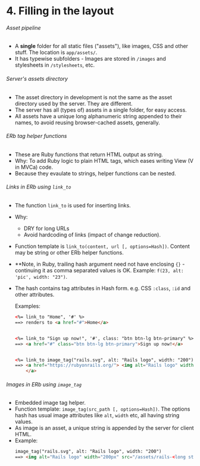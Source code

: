 # 4. Filling in the layout
###### Asset pipeline
- A **single** folder for all static files ("assets"), like images, CSS and other stuff.
The location is `app/assets/`. 
- It has typewise subfolders - Images are stored in `/images` and stylesheets in `/stylesheets`, etc.

###### Server's assets directory
- The asset directory in development is not the same as the asset directory used by the server. They are different.
- The server has all (types of) assets in a single folder, for easy access.
- All assets have a unique long alphanumeric string appended to their names, to avoid reusing browser-cached assets, generally.

###### ERb tag helper functions
- These are Ruby functions that return HTML output as string.
- Why: To add Ruby logic to plain HTML tags, which eases writing View (V in MVCa) code.
- Because they evaulate to strings, helper functions can be nested.

###### Links in ERb using `link_to`
- The function `link_to` is used for inserting links. 
- Why:
	- DRY for long URLs
	- Avoid hardcoding of links (impact of change reduction).
- Function template is `link_to(content, url [, options=Hash])`. Content may be string or other ERb helper functions.
- **Note, in Ruby, trailing hash argument need not have enclosing `{}` - continuing it as comma separated values is OK.  Example: `f(23, alt: 'pic', width: "23")`.
- The hash contains tag attributes in Hash form. e.g. CSS `:class`, `:id` and other attributes.

	Examples:
	```HTML
	<%= link_to "Home", '#' %>
	==> renders to <a href="#">Home</a>


	<%= link_to "Sign up now!", '#', class: "btn btn-lg btn-primary" %>
	==> <a href="#" class="btn btn-lg btn-primary">Sign up now!</a>


	<%= link_to image_tag("rails.svg", alt: "Rails logo", width: "200"), "https://rubyonrails.org/" %>
	==> <a href="https://rubyonrails.org/"> <img alt="Rails logo" width="200px" src="/assets/rails-<long-string>.svg">
		</a>
	```

###### Images in ERb using `image_tag`
- Embedded image tag helper.
- Function template: `image_tag(src_path [, options=Hash])`. The options hash has usual image attributes like `alt`, `width` etc, all having string values.
- As image is an asset, a unique string is appended by the server for client HTML.
- Example: 
	```HTML
	image_tag("rails.svg", alt: "Rails logo", width: "200")
	==> <img alt="Rails logo" width="200px" src="/assets/rails-<long string>.svg">
	```